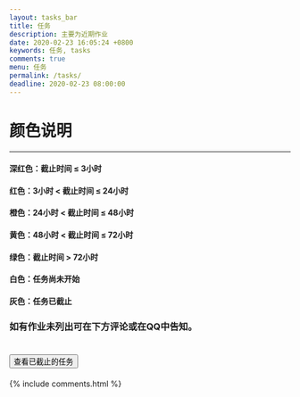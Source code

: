 ```yaml
---
layout: tasks_bar
title: 任务
description: 主要为近期作业
date: 2020-02-23 16:05:24 +0800
keywords: 任务, tasks
comments: true
menu: 任务
permalink: /tasks/
deadline: 2020-02-23 08:00:00
---
```


# 颜色说明

------

#### 深红色：截止时间 ≤ 3小时



#### 红色：3小时 < 截止时间 ≤ 24小时



#### 橙色：24小时 < 截止时间 ≤ 48小时



#### 黄色：48小时 < 截止时间 ≤ 72小时



#### 绿色：截止时间 > 72小时



#### 白色：任务尚未开始



#### 灰色：任务已截止



### 如有作业未列出可在下方评论或在QQ中告知。



<div class="btn-inline">
    <h1><button onclick="viewArchivedTasks()" class="btn btn-outline" type="button">查看已截止的任务</button></h1>
</div>
<script>
    function viewArchivedTasks() {
        window.location.href="https://switernal.cn/ArchivedTasks/";
    }
</script>





  <div class="comment">
      {% include comments.html %}
  </div>


